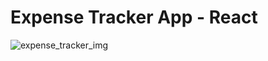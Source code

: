 # Expense Tracker App - React
![expense_tracker_img](https://github.com/kevindarbydev/ReactExpenseTracker/assets/92401368/ecc16abc-dbaa-429b-81fb-ba9c64b50ff4)
